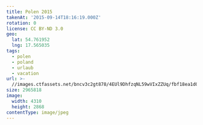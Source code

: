 ```yaml
---
title: Polen 2015
takenAt: '2015-09-14T18:16:19.000Z'
rotation: 0
license: CC BY-ND 3.0
geo:
  lat: 54.761952
  lng: 17.565035
tags:
  - polen
  - poland
  - urlaub
  - vacation
url: >-
  //images.ctfassets.net/bncv3c2gt878/4EUl9DhfzqNL59wVIxZZUq/fbf18ea1d0f2807f91400a938d916aa9/polen-2015_25862748791_o
size: 2965818
image:
  width: 4310
  height: 2868
contentType: image/jpeg
---
```



